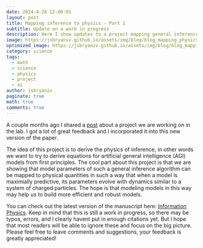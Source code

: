 ```yaml
---
date: 2024-4-26 12:00:01
layout: post
title: Mapping inference to physics - Part 2
subtitle: Update on a work in progress
description: Here I show updates to a project mapping general inference to physics.
image: https://jsbryaniv.github.io/assets/img/blog/blog_mapping_physics_to_inference.jpg
optimized_image: https://jsbryaniv.github.io/assets/img/blog/blog_mapping_physics_to_inference.jpg
category: science
tags:
  - math
  - science
  - physics
  - project
  - ai
author: jsbryaniv
paginate: true
math: true
comments: true
---
```


A couple months ago I shared a [post](https://jsbryaniv.github.io/information-physics-part-one/) about a project we are working on in the lab. I got a lot of great feedback and I incorporated it into this new version of the paper.

The idea of this project is to derive the physics of inference, in other words we want to try to derive equations for artificial general intelligence (AGI) models from first principles. The cool part about this project is that we are showing that model parameters of such a general inference algorithm can be mapped to physical quantities in such a way that when a model is maximially predictive, its parameters evolve with dynamics similar to a system of charged particles. The hope is that modeling models in this way may help us to build more efficient and robust models.

You can check out the latest version of the manuscript here: [Information Physics](https://jsbryaniv.github.io/files/Info_Physics_4_26.pdf). Keep in mind that this is still a work in progress, so there may be typos, errors, and I clearly havent put in enough citations yet. But I hope that most readers will be able to ignore these and focus on the big picture. Please feel free to leave comments and suggestions, your feedback is greatly appreciated!
